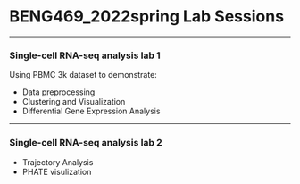 # BENG469_2022spring Lab Sessions

---

### Single-cell RNA-seq analysis lab 1

Using PBMC 3k dataset to demonstrate:

* Data preprocessing
* Clustering and Visualization
* Differential Gene Expression Analysis

---

### Single-cell RNA-seq analysis lab 2

* Trajectory Analysis
*  PHATE visulization 


